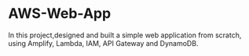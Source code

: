 # AWS-Web-App
In this project,designed and built a simple web application from scratch, using Amplify, Lambda, IAM, API Gateway and DynamoDB.
